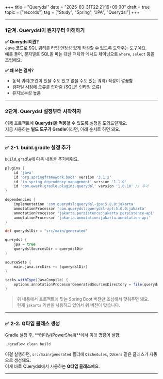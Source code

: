 +++
title = "Querydsl"
date = "2025-03-31T22:21:19+09:00"
draft = true
topic = ["records"]
tag = ["Study", "Spring", "JPA", "Querydsl"]
+++

---

### 1단계. Querydsl이 뭔지부터 이해하기

**✅ Querydsl이란?**  
Java 코드로 SQL 쿼리를 타입 안정성 있게 작성할 수 있도록 도와주는 도구예요.  
예를 들어, 문자열로 SQL을 짜는 대신 객체와 메서드 체이닝으로 `where`, `select` 등을 조립해요.

**✅ 왜 쓰는 걸까?**
- 동적 쿼리(조건이 있을 수도 있고 없을 수도 있는 쿼리) 작성이 깔끔함
- 컴파일 시점에 오류를 잡아줌 (SQL은 런타임 오류)
- 유지보수성 높음

---

### 2단계. Querydsl 설정부터 시작하자

이제 프로젝트에 **Querydsl을 적용**할 수 있도록 설정을 도와드릴게요.  
지금 사용하는 **빌드 도구가 Gradle**이라면, 아래 순서로 하면 돼요.

---

### ✅ 2-1. build.gradle 설정 추가

`build.gradle`에 다음 내용을 추가해줘요.

```groovy
plugins {
    id 'java'
    id 'org.springframework.boot' version '3.1.2'
    id 'io.spring.dependency-management' version '1.1.0'
    id 'com.ewerk.gradle.plugins.querydsl' version '1.0.10' // 추가
}

dependencies {
    implementation 'com.querydsl:querydsl-jpa:5.0.0:jakarta'
    annotationProcessor 'com.querydsl:querydsl-apt:5.0.0:jakarta'
    annotationProcessor 'jakarta.persistence:jakarta.persistence-api'
    annotationProcessor 'jakarta.annotation:jakarta.annotation-api'
}

def querydslDir = "src/main/generated"

querydsl {
    jpa = true
    querydslSourcesDir = querydslDir
}

sourceSets {
    main.java.srcDirs += [querydslDir]
}

tasks.withType(JavaCompile) {
    options.annotationProcessorGeneratedSourcesDirectory = file(querydslDir)
}
```

> 위 내용에서 프로젝트에 맞는 Spring Boot 버전만 조심해서 맞춰주면 돼요.  
> 현재 `jakarta` 기반을 사용하고 있어서 위 버전이 맞습니다.

---

### ✅ 2-2. Q타입 클래스 생성

Gradle 설정 후, **터미널(PowerShell)**에서 아래 명령어 실행:

```powershell
./gradlew clean build
```

이걸 실행하면, `src/main/generated` 폴더에 `QSchedules`, `QUsers` 같은 클래스가 자동으로 생성돼요.  
이게 바로 Querydsl에서 사용하는 **Q타입 클래스**예요.

---


